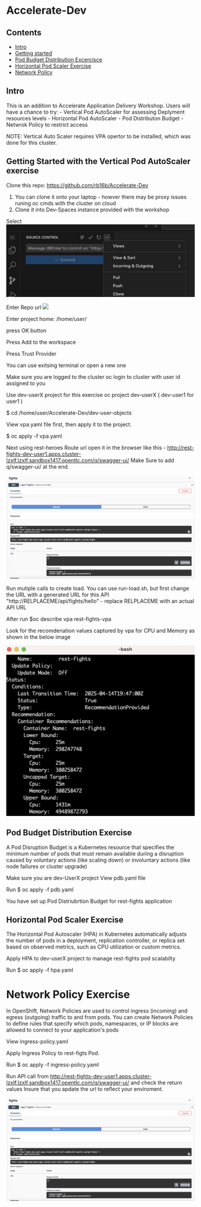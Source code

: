 # Accelerate-Dev

## Contents

- [Intro](#intro)
- [Getting started](#getting-started)
- [Pod Budget Distribution Excercisce](#components-and-architecture)
- [Horizontal Pod Scaler Exercise](#features-and-known-limitations)
- [Network Policy](#related-links)

## Intro

This is an addition to Accelerate Application Delivery Workshop.
Users will have a chance to try: 
    - Vertical Pod AutoScaler for assessing Deplyment resources levels
    - Horizontal Pod AutoScaler 
    - Pod Distributon Budget
    - Netwrok Policy to restrict access

NOTE: Vertical Auto Scaler requires VPA opertor to be installed, which was done for this cluster.


## Getting Started with the Vertical Pod AutoScaler exercise

Clone this repo: https://github.com/rb16b/Accelerate-Dev

1. You can clone it onto your laptop - howver there may be proxy issues runing oc cmds with the cluster on cloud
2. Clone it into Dev-Spaces instance provided with the workshop

Select    
![](images/clone-repor.png)

Enter Repo url 
![](images/repo=url.png)

Enter project home: /home/user/

press OK button

Press Add to the workspace

Press Trust Provider

You can use exitsing terminal or open a new one 

Make sure you are logged to the cluster 
oc login to cluster with user id assigned to you

Use dev-userX project for this exercise
oc project dev-userX ( dev-user1 for user1 )

$ cd /home/user/Accelerate-Dev/dev-user-objects

View vpa.yaml file first, then apply it to the project.

$ oc apply -f vpa.yaml 

Next using rest-heroes Route url open it in the browser like this - http://rest-fights-dev-user1.apps.cluster-lzxlf.lzxlf.sandbox1417.opentlc.com/q/swagger-ui/
Make Sure to add q/swagger-ui/ at the end.

![](images/rest-fightsAPI.png)

Run mutiple calls to create load. 
You can use run-load.sh, but first change the URL with a generated URL for this API
"http://RELPLACEME/api/fights/hello" - replace RELPLACEME with an actual API URL

After run $oc describe vpa rest-fights-vpa

Look for the recomdenation values captured by vpa for CPU and Memory as shown in the below image


![](images/vpa-image.png)



## Pod Budget Distribution Exercise

A Pod Disruption Budget is a Kubernetes resource that specifies the minimum number of pods that must remain available during a disruption caused by voluntary actions (like scaling down) or involuntary actions (like node failures or cluster upgrade)

Make sure you are dev-UserX project
View pdb.yaml file

Run $ oc apply -f pdb.yaml

You have set up Pod Distriubrtion Budget for rest-fights application 

## Horizontal Pod Scaler Exercise

The Horizontal Pod Autoscaler (HPA) in Kubernetes automatically adjusts the number of pods in a deployment, replication controller, or replica set based on observed metrics, such as CPU utilization or custom metrics.

Apply HPA to dev-userX project to manage rest-fights pod scalabilty

Run $ oc apply -f hpa.yaml 


# Network Policy Exercise


In OpenShift, Network Policies are used to control ingress (incoming) and egress (outgoing) traffic to and from pods. You can create Network Policies to define rules that specify which pods, namespaces, or IP blocks are allowed to connect to your application's pods

View ingress-policy.yaml

Apply Ingress Policy to rest-figts Pod.
 
Run $ oc apply -f ingress-policy.yaml

Run API call from http://rest-fights-dev-user1.apps.cluster-lzxlf.lzxlf.sandbox1417.opentlc.com/q/swagger-ui/ and check the return values
Insure that you apdate the url to reflect your enviroment.
 
![](images/rest-fightsAPI.png)
